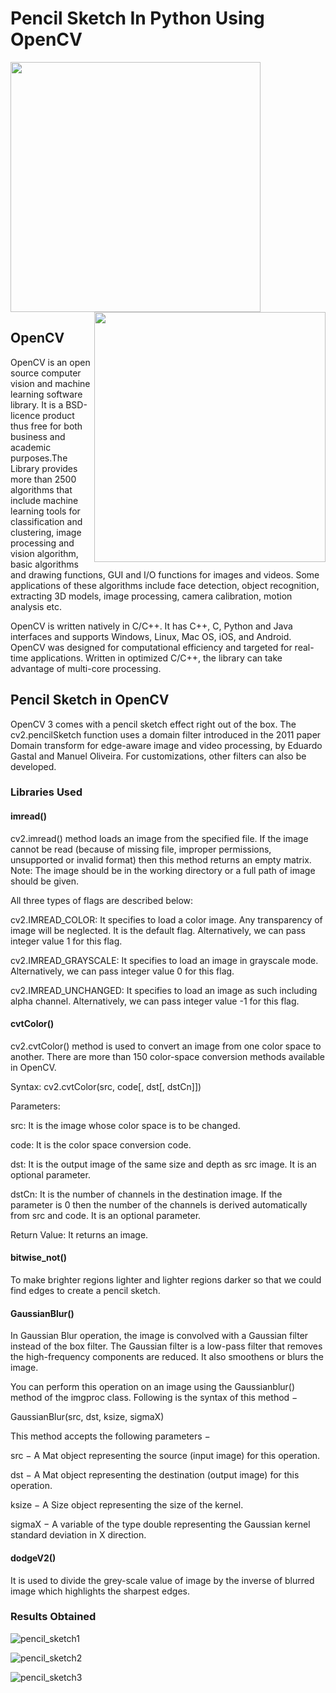 # Pencil Sketch In Python Using OpenCV
<img src="https://github.com/Vi1234sh12/Face-X/blob/master/Awesome-face-operations/Pencil%20Sketch/Pencil_Image/book-pencil.png" weight="400px" height="400px"/><img src="https://github.com/Vi1234sh12/Face-X/blob/master/Awesome-face-operations/Pencil%20Sketch/Pencil_Image/girl_pencil.jpg" width="370px" height="400px" align="right"/>
## OpenCV

OpenCV is an open source computer vision and machine learning software library. It is a BSD-licence product thus free for both business and academic purposes.The Library provides more than 2500 algorithms that include machine learning tools for classification and clustering, image processing and vision algorithm, basic algorithms and drawing functions, GUI and I/O functions for images and videos. Some applications of these algorithms include face detection, object recognition, extracting 3D models, image processing, camera calibration, motion analysis etc.

OpenCV is written natively in C/C++. It has C++, C, Python and Java interfaces and supports Windows, Linux, Mac OS, iOS, and Android. OpenCV was designed for computational efficiency and targeted for real-time applications. Written in optimized C/C++, the library can take advantage of multi-core processing.

## Pencil Sketch in OpenCV

OpenCV 3 comes with a pencil sketch effect right out of the box. The cv2.pencilSketch function uses a domain filter introduced in the 2011 paper Domain transform for edge-aware image and video processing, by Eduardo Gastal and Manuel Oliveira. For customizations, other filters can also be developed.

###  Libraries Used

#### imread()

cv2.imread() method loads an image from the specified file. If the image cannot be read (because of missing file, improper permissions, unsupported or invalid format) then this method returns an empty matrix.
Note: The image should be in the working directory or a full path of image should be given.

All three types of flags are described below:

cv2.IMREAD_COLOR: It specifies to load a color image. Any transparency of image will be neglected. It is the default flag. Alternatively, we can pass integer value 1 for this flag.

cv2.IMREAD_GRAYSCALE: It specifies to load an image in grayscale mode. Alternatively, we can pass integer value 0 for this flag.

cv2.IMREAD_UNCHANGED: It specifies to load an image as such including alpha channel. Alternatively, we can pass integer value -1 for this flag.

#### cvtColor()

cv2.cvtColor() method is used to convert an image from one color space to another. There are more than 150 color-space conversion methods available in OpenCV.

Syntax: cv2.cvtColor(src, code[, dst[, dstCn]])

Parameters:

src: It is the image whose color space is to be changed.

code: It is the color space conversion code.

dst: It is the output image of the same size and depth as src image. It is an optional parameter.

dstCn: It is the number of channels in the destination image. If the parameter is 0 then the number of the channels is derived automatically from src and code. It is an optional parameter.

Return Value: It returns an image.

#### bitwise_not()

To make brighter regions lighter and lighter regions darker so that we could find edges to create a pencil sketch.

#### GaussianBlur()

In Gaussian Blur operation, the image is convolved with a Gaussian filter instead of the box filter. The Gaussian filter is a low-pass filter that removes the high-frequency components are reduced. It also smoothens or blurs the image.

You can perform this operation on an image using the Gaussianblur() method of the imgproc class. Following is the syntax of this method −

GaussianBlur(src, dst, ksize, sigmaX)

This method accepts the following parameters −

src − A Mat object representing the source (input image) for this operation.

dst − A Mat object representing the destination (output image) for this operation.

ksize − A Size object representing the size of the kernel.

sigmaX − A variable of the type double representing the Gaussian kernel standard deviation in X direction.

#### dodgeV2()

It is used to divide the grey-scale value of image by the inverse of blurred image which highlights the sharpest edges.

### Results Obtained

![pencil_sketch1](https://user-images.githubusercontent.com/58857630/111414428-021de800-8706-11eb-8298-54a0d9ef236b.png)

![pencil_sketch2](https://user-images.githubusercontent.com/58857630/111414499-1c57c600-8706-11eb-8ac1-e38e26258aea.png)

![pencil_sketch3](https://user-images.githubusercontent.com/58857630/111414546-2ed1ff80-8706-11eb-8653-b98db0231d5c.png)


```python

```
